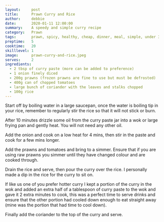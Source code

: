 ```yaml
---
layout:     post
title:      Prawn Curry and Rice
author:     debbie
date:       2020-01-11 12:00:00
summary:    A speedy and simple curry recipe
category:   Prawn
tags:       prawn, spicy, healthy, cheap, dinner, meal, simple, under 30 minutes
preptime:   5
cooktime:   20
skilllevel: 1
image:      prawn-curry-and-rice.jpeg
serves:     2
ingredients:
  - 2 tbsp of curry paste (more can be added to preference)
  - 1 onion finely diced
  - 200g prawns (frozen prawns are fine to use but must be defrosted)
  - 400g can of chopped tomatoes
  - large bunch of coriander with the leaves and stalks chopped
  - 100g rice
---
```


Start off by boiling water in a large saucepan, once the water is boiling tip in your rice, remember to regularly stir the rice so that it will not stick or burn.

After 10 minutes drizzle some oil from the curry paste jar into a wok or large frying pan and gently heat. You will not need any other oil.

Add the onion and cook on a low heat for 4 mins, then stir in the paste and cook for a few mins longer.

Add the prawns and tomatoes and bring to a simmer. Ensure that if you are using raw prawns you simmer until they have changed colour and are cooked through.

Drain the rice and serve, then pour the curry over the rice. I personally made a dip in the rice for the curry to sit on.

If like us one of you prefer hotter curry I kept a portion of the curry in the wok and added an extra half of a tablespoon of curry paste to the wok and gave it 2 extra minutes to cook, this was a perfect time to serve drinks and ensure that the other portion had cooled down enough to eat straight away (mine was the portion that had time to cool down).

Finally add the coriander to the top of the curry and serve.
